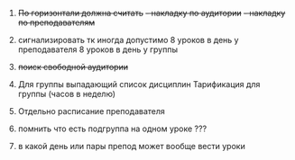 1) ~~По горизонтали должна считать~~
	~~- накладку по аудитории~~
	~~- накладку по преподавателям~~
 
2) сигнализировать тк иногда допустимо 
	8 уроков в день у преподавателя
	8 уроков в день у группы
3) ~~поиск свободной аудитории~~ 
4) Для группы выпадающий список дисциплин
	Тарификация для группы (часов в неделю)
5) Отдельно расписание преподавателя
6) помнить что есть подгруппа на одном уроке ???
7) в какой день или пары препод может вообще вести уроки
